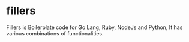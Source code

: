 # fillers
Fillers is Boilerplate code for Go Lang, Ruby, NodeJs and Python, It has various combinations of functionalities.
